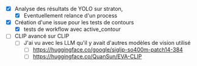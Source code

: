 - [x] Analyse des résultats de YOLO sur straton,
	- [x] Eventuellement relance d'un process
- [x] Création d'une issue pour les tests de contours
	- [x] tests de workflow avec active_contour
- [ ] CLIP avancé sur CLIP
	- [ ] J'ai vu avec les LLM qu'il y avait d'autres modèles de vision utilisé
		- [ ] https://huggingface.co/google/siglip-so400m-patch14-384
		- [ ] https://huggingface.co/QuanSun/EVA-CLIP